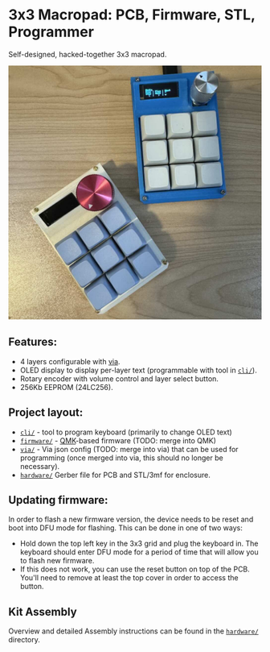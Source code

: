 # 3x3 Macropad: PCB, Firmware, STL, Programmer

Self-designed, hacked-together 3x3 macropad.

![ml8\_9.jpg](ml8_9.jpg)

## Features:

* 4 layers configurable with [via](https://www.caniusevia.com/).
* OLED display to display per-layer text (programmable with tool in
  [`cli/`](cli/README.md)).
* Rotary encoder with volume control and layer select button.
* 256Kb EEPROM (24LC256).

## Project layout:

* [`cli/`](cli/README.md) - tool to program keyboard (primarily to change OLED text)
* [`firmware/`](firmware/README.md) - [QMK](https://qmk.fm/)-based firmware (TODO: merge into QMK)
* [`via/`](via/README.md) - Via json config (TODO: merge into via) that can be
  used for programming (once merged into via, this should no longer be
  necessary).
* [`hardware/`](hardware/README.md) Gerber file for PCB and STL/3mf for
  enclosure.

## Updating firmware:

In order to flash a new firmware version, the device needs to be reset and
boot into DFU mode for flashing. This can be done in one of two ways:

* Hold down the top left key in the 3x3 grid and plug the keyboard in. The
  keyboard should enter DFU mode for a period of time that will allow you to
  flash new firmware.
* If this does not work, you can use the reset button on top of the PCB. You'll
  need to remove at least the top cover in order to access the button.

## Kit Assembly

Overview and detailed Assembly instructions can be found in the
[`hardware/`](hardware/README.md) directory.
